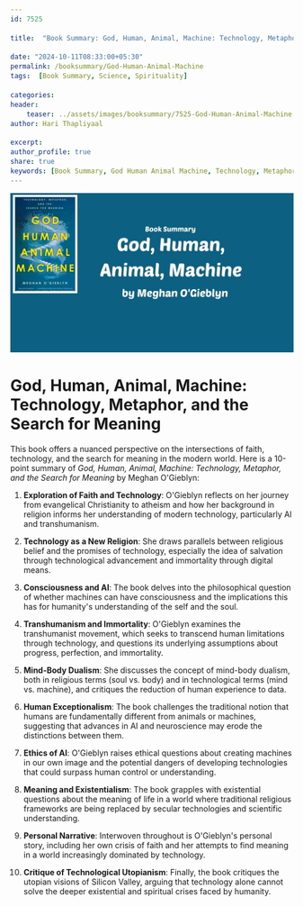 ```yaml
---    
id: 7525    
  
title:  "Book Summary: God, Human, Animal, Machine: Technology, Metaphor, and the Search for Meaning"       

date: "2024-10-11T08:33:00+05:30"    
permalink: /booksummary/God-Human-Animal-Machine     
tags:  [Book Summary, Science, Spirituality]     
    
categories:    
header:    
    teaser: ../assets/images/booksummary/7525-God-Human-Animal-Machine.jpg    
author: Hari Thapliyaal    

excerpt:    
author_profile: true    
share: true   
keywords: [Book Summary, God Human Animal Machine, Technology, Metaphor, Meaning, AI, Transhumanism, Faith, Spirituality, Meghan O'Gieblyn]
---    
```

    
![Book Summary: God-Human-Animal-Machine](../assets/images/booksummary/7525-God-Human-Animal-Machine.jpg) 

# God, Human, Animal, Machine: Technology, Metaphor, and the Search for Meaning   
This book offers a nuanced perspective on the intersections of faith, technology, and the search for meaning in the modern world.
Here is a 10-point summary of *God, Human, Animal, Machine: Technology, Metaphor, and the Search for Meaning* by Meghan O'Gieblyn:

1. **Exploration of Faith and Technology**: O'Gieblyn reflects on her journey from evangelical Christianity to atheism and how her background in religion informs her understanding of modern technology, particularly AI and transhumanism.

2. **Technology as a New Religion**: She draws parallels between religious belief and the promises of technology, especially the idea of salvation through technological advancement and immortality through digital means.

3. **Consciousness and AI**: The book delves into the philosophical question of whether machines can have consciousness and the implications this has for humanity's understanding of the self and the soul.

4. **Transhumanism and Immortality**: O'Gieblyn examines the transhumanist movement, which seeks to transcend human limitations through technology, and questions its underlying assumptions about progress, perfection, and immortality.

5. **Mind-Body Dualism**: She discusses the concept of mind-body dualism, both in religious terms (soul vs. body) and in technological terms (mind vs. machine), and critiques the reduction of human experience to data.

6. **Human Exceptionalism**: The book challenges the traditional notion that humans are fundamentally different from animals or machines, suggesting that advances in AI and neuroscience may erode the distinctions between them.

7. **Ethics of AI**: O'Gieblyn raises ethical questions about creating machines in our own image and the potential dangers of developing technologies that could surpass human control or understanding.

8. **Meaning and Existentialism**: The book grapples with existential questions about the meaning of life in a world where traditional religious frameworks are being replaced by secular technologies and scientific understanding.

9. **Personal Narrative**: Interwoven throughout is O'Gieblyn's personal story, including her own crisis of faith and her attempts to find meaning in a world increasingly dominated by technology.

10. **Critique of Technological Utopianism**: Finally, the book critiques the utopian visions of Silicon Valley, arguing that technology alone cannot solve the deeper existential and spiritual crises faced by humanity.
